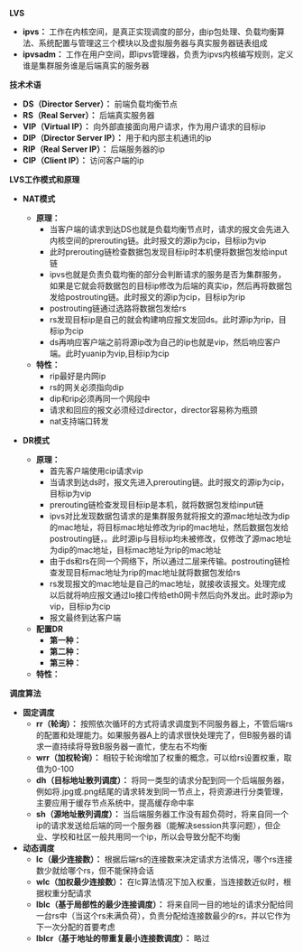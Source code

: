 **LVS**
- **ipvs：** 工作在内核空间，是真正实现调度的部分，由ip包处理、负载均衡算法、系统配置与管理这三个模块以及虚拟服务器与真实服务器链表组成
- **ipvsadm：** 工作在用户空间，即ipvs管理器，负责为ipvs内核编写规则，定义谁是集群服务谁是后端真实的服务器

**技术术语**
- **DS（Director Server）：** 前端负载均衡节点
- **RS（Real Server）：** 后端真实服务器
- **VIP（Virtual IP）：** 向外部直接面向用户请求，作为用户请求的目标ip
- **DIP（Director Server IP）：** 用于和内部主机通讯的ip
- **RIP（Real Server IP）：** 后端服务器的ip
- **CIP（Client IP）：** 访问客户端的ip

**LVS工作模式和原理**
- **NAT模式**
    - **原理：** 
      - 当客户端的请求到达DS也就是负载均衡节点时，请求的报文会先进入内核空间的prerouting链。此时报文的源ip为cip，目标ip为vip
      - 此时prerouting链检查数据包发现目标ip时本机便将数据包发给input链
      - ipvs也就是负责负载均衡的部分会判断请求的服务是否为集群服务，如果是它就会将数据包的目标ip修改为后端的真实ip，然后再将数据包发给postrouting链。此时报文的源ip为cip，目标ip为rip
      - postrouting链通过选路将数据包发给rs
      - rs发现目标ip是自己的就会构建响应报文发回ds。此时源ip为rip，目标ip为cip
      - ds再响应客户端之前将源ip改为自己的ip也就是vip，然后响应客户端。此时yuanip为vip,目标ip为cip
    - **特性：**
      - rip最好是内网ip
      - rs的网关必须指向dip
      - dip和rip必须再同一个网段中
      - 请求和回应的报文必须经过director，director容易称为瓶颈
      - nat支持端口转发

- **DR模式**
  - **原理：** 
    - 首先客户端使用cip请求vip
    - 当请求到达ds时，报文先进入prerouting链。此时报文的源ip为cip，目标ip为vip
    - prerouting链检查发现目标ip是本机，就将数据包发给input链
    - ipvs对比发现数据包请求的是集群服务就将报文的源mac地址改为dip的mac地址，将目标mac地址修改为rip的mac地址，然后数据包发给postrouting链，。此时源ip与目标ip均未被修改，仅修改了源mac地址为dip的mac地址，目标mac地址为rip的mac地址
    - 由于ds和rs在同一个网络下，所以通过二层来传输。postrouting链检查发现目标mac地址为rip的mac地址就将数据包发给rs
    - rs发现报文的mac地址是自己的mac地址，就接收该报文。处理完成以后就将响应报文通过lo接口传给eth0网卡然后向外发出。此时源ip为vip，目标ip为cip
    - 报文最终到达客户端
  - **配置DR**
    - **第一种：** 
    - **第二种：** 
    - **第三种：** 
  - **特性：** 


**调度算法**
- **固定调度**
  - **rr（轮询）：** 按照依次循环的方式将请求调度到不同服务器上，不管后端rs的配置和处理能力。如果服务器A上的请求很快处理完了，但B服务器的请求一直持续将导致B服务器一直忙，使左右不均衡
  - **wrr（加权轮询）：** 相较于轮询增加了权重的概念，可以给rs设置权重，取值为0-100
  - **dh（目标地址散列调度）：** 将同一类型的请求分配到同一个后端服务器，例如将.jpg或.png结尾的请求转发到同一节点上，将资源进行分类管理，主要应用于缓存节点系统中，提高缓存命中率
  - **sh（源地址散列调度）：** 当后端服务器工作没有超负荷时，将来自同一个ip的请求发送给后端的同一个服务器（能解决session共享问题），但企业、学校和社区一般共用同一个ip，所以会导致分配不均衡
- **动态调度**
  - **lc（最少连接数）：** 根据后端rs的连接数来决定请求方法情况，哪个rs连接数少就给哪个rs，但不能保持会话
  - **wlc（加权最少连接数）：** 在lc算法情况下加入权重，当连接数近似时，根据权重分配请求
  - **lblc（基于局部性的最少连接调度）：** 将来自同一目的地址的请求分配给同一台rs中（当这个rs未满负荷），负责分配给连接数最少的rs，并以它作为下一次分配的首要考虑
  - **lblcr（基于地址的带重复最小连接数调度）：** 略过
